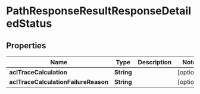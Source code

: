 
# PathResponseResultResponseDetailedStatus

## Properties
Name | Type | Description | Notes
------------ | ------------- | ------------- | -------------
**aclTraceCalculation** | **String** |  |  [optional]
**aclTraceCalculationFailureReason** | **String** |  |  [optional]



